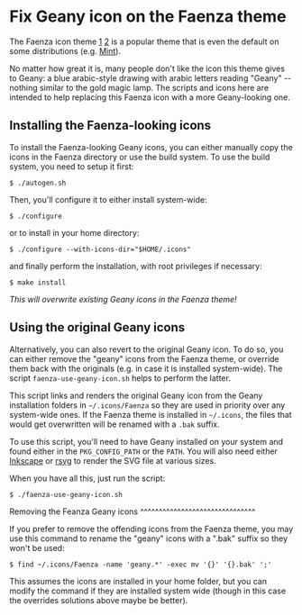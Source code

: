 Fix Geany icon on the Faenza theme
==================================

The Faenza icon theme
[1](http://tiheum.deviantart.com/art/Faenza-Icons-173323228 "On DeviantArt")
[2](http://gnome-look.org/content/show.php/Faenza?content=128143 "On GnomeLook")
is a popular theme that is even the default on some distributions (e.g.
[Mint](http://www.linuxmint.com/)).

No matter how great it is, many people don't like the icon this theme gives to
Geany: a blue arabic-style drawing with arabic letters reading "Geany" --
nothing similar to the gold magic lamp.  The scripts and icons here are intended
to help replacing this Faenza icon with a more Geany-looking one.


Installing the Faenza-looking icons
-----------------------------------

To install the Faenza-looking Geany icons, you can either manually copy the
icons in the Faenza directory or use the build system.  To use the build
system, you need to setup it first:

    $ ./autogen.sh

Then, you'll configure it to either install system-wide:

    $ ./configure

or to install in your home directory:

    $ ./configure --with-icons-dir="$HOME/.icons"

and finally perform the installation, with root privileges if necessary:

    $ make install

*This will overwrite existing Geany icons in the Faenza theme!*


Using the original Geany icons
------------------------------

Alternatively, you can also revert to the original Geany icon.  To do so, you
can either remove the "geany" icons from the Faenza theme, or override them
back with the originals (e.g. in case it is installed system-wide).
The script `faenza-use-geany-icon.sh` helps to perform the latter.

This script links and renders the original Geany icon from the Geany
installation folders in `~/.icons/Faenza` so they are used in priority over
any system-wide ones.  If the Faenza theme is installed in `~/.icons`, the
files that would get overwritten will be renamed with a `.bak` suffix.

To use this script, you'll need to have Geany installed on your system and
found either in the `PKG_CONFIG_PATH` or the `PATH`.  You will also need
either [Inkscape](http://inkscape.org/) or
[rsvg](https://live.gnome.org/LibRsvg) to render the SVG file at various sizes.

When you have all this, just run the script:

    $ ./faenza-use-geany-icon.sh


Removing the Feanza Geany icons
^^^^^^^^^^^^^^^^^^^^^^^^^^^^^^^

If you prefer to remove the offending icons from the Faenza theme, you may
use this command to rename the "geany" icons with a ".bak" suffix so they
won't be used:

    $ find ~/.icons/Faenza -name 'geany.*' -exec mv '{}' '{}.bak' ';'

This assumes the icons are installed in your home folder, but you can modify
the command if they are installed system wide (though in this case the
overrides solutions above maybe be better).
